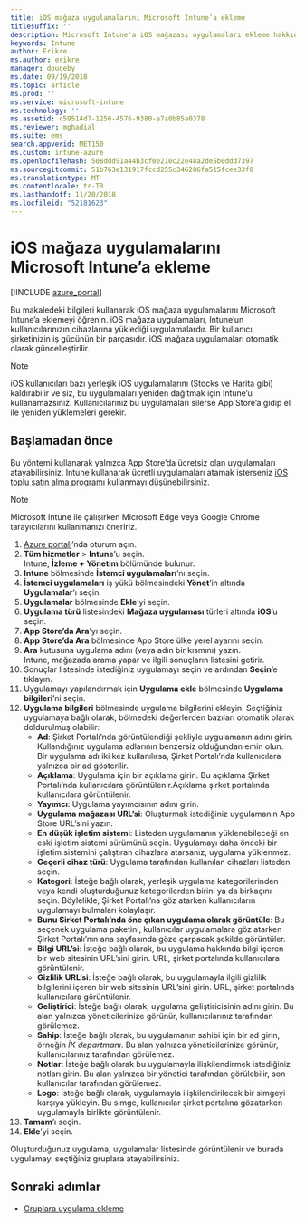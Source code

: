 ```yaml
---
title: iOS mağaza uygulamalarını Microsoft Intune’a ekleme
titlesuffix: ''
description: Microsoft Intune'a iOS mağazası uygulamaları ekleme hakkında bilgi edinin.
keywords: Intune
author: Erikre
ms.author: erikre
manager: dougeby
ms.date: 09/19/2018
ms.topic: article
ms.prod: ''
ms.service: microsoft-intune
ms.technology: ''
ms.assetid: c59514d7-1256-4576-9380-e7a0b85a0378
ms.reviewer: mghadial
ms.suite: ems
search.appverid: MET150
ms.custom: intune-azure
ms.openlocfilehash: 508ddd91a44b3cf0e210c22e48a2de5b0ddd7397
ms.sourcegitcommit: 51b763e131917fccd255c346286fa515fcee33f0
ms.translationtype: MT
ms.contentlocale: tr-TR
ms.lasthandoff: 11/20/2018
ms.locfileid: "52181623"
---
```

# <a name="add-ios-store-apps-to-microsoft-intune"></a>iOS mağaza uygulamalarını Microsoft Intune’a ekleme

[!INCLUDE [azure_portal](./includes/azure_portal.md)]

Bu makaledeki bilgileri kullanarak iOS mağaza uygulamalarını Microsoft Intune’a eklemeyi öğrenin. iOS mağaza uygulamaları, Intune’un kullanıcılarınızın cihazlarına yüklediği uygulamalardır. Bir kullanıcı, şirketinizin iş gücünün bir parçasıdır. iOS mağaza uygulamaları otomatik olarak güncelleştirilir.

>[!NOTE]
>iOS kullanıcıları bazı yerleşik iOS uygulamalarını (Stocks ve Harita gibi) kaldırabilir ve siz, bu uygulamaları yeniden dağıtmak için Intune’u kullanamazsınız. Kullanıcılarınız bu uygulamaları silerse App Store’a gidip el ile yeniden yüklemeleri gerekir.

## <a name="before-you-start"></a>Başlamadan önce

Bu yöntemi kullanarak yalnızca App Store’da ücretsiz olan uygulamaları atayabilirsiniz. Intune kullanarak ücretli uygulamaları atamak isterseniz [iOS toplu satın alma programı](vpp-apps-ios.md) kullanmayı düşünebilirsiniz.

>[!NOTE]
>Microsoft Intune ile çalışırken Microsoft Edge veya Google Chrome tarayıcılarını kullanmanızı öneririz.

1. [Azure portalı](https://portal.azure.com)’nda oturum açın.
2. **Tüm hizmetler** > **Intune**’u seçin.  
    Intune, **İzleme + Yönetim** bölümünde bulunur.
3. **Intune** bölmesinde **İstemci uygulamaları**’nı seçin.
4. **İstemci uygulamaları** iş yükü bölmesindeki **Yönet**’in altında **Uygulamalar**’ı seçin.
5. **Uygulamalar** bölmesinde **Ekle**’yi seçin.
6. **Uygulama türü** listesindeki **Mağaza uygulaması** türleri altında **iOS**’u seçin.
7. **App Store’da Ara**’yı seçin.
8. **App Store’da Ara** bölmesinde App Store ülke yerel ayarını seçin.
9. **Ara** kutusuna uygulama adını (veya adın bir kısmını) yazın.  
    Intune, mağazada arama yapar ve ilgili sonuçların listesini getirir.
10. Sonuçlar listesinde istediğiniz uygulamayı seçin ve ardından **Seçin**’e tıklayın.
11. Uygulamayı yapılandırmak için **Uygulama ekle** bölmesinde **Uygulama bilgileri**’ni seçin.
12. **Uygulama bilgileri** bölmesinde uygulama bilgilerini ekleyin. Seçtiğiniz uygulamaya bağlı olarak, bölmedeki değerlerden bazıları otomatik olarak doldurulmuş olabilir:
    - **Ad**: Şirket Portalı’nda görüntülendiği şekliyle uygulamanın adını girin. Kullandığınız uygulama adlarının benzersiz olduğundan emin olun. Bir uygulama adı iki kez kullanılırsa, Şirket Portalı’nda kullanıcılara yalnızca bir ad gösterilir.
    - **Açıklama**: Uygulama için bir açıklama girin. Bu açıklama Şirket Portalı’nda kullanıcılara görüntülenir.Açıklama şirket portalında kullanıcılara görüntülenir.
    - **Yayımcı**: Uygulama yayımcısının adını girin.
    - **Uygulama mağazası URL’si**: Oluşturmak istediğiniz uygulamanın App Store URL’sini yazın.
    - **En düşük işletim sistemi**: Listeden uygulamanın yüklenebileceği en eski işletim sistemi sürümünü seçin. Uygulamayı daha önceki bir işletim sistemini çalıştıran cihazlara atarsanız, uygulama yüklenmez.
    - **Geçerli cihaz türü**: Uygulama tarafından kullanılan cihazları listeden seçin.
    - **Kategori**: İsteğe bağlı olarak, yerleşik uygulama kategorilerinden veya kendi oluşturduğunuz kategorilerden birini ya da birkaçını seçin. Böylelikle, Şirket Portalı’na göz atarken kullanıcıların uygulamayı bulmaları kolaylaşır.
    - **Bunu Şirket Portalı’nda öne çıkan uygulama olarak görüntüle**: Bu seçenek uygulama paketini, kullanıcılar uygulamalara göz atarken Şirket Portalı’nın ana sayfasında göze çarpacak şekilde görüntüler.
    - **Bilgi URL’si**: İsteğe bağlı olarak, bu uygulama hakkında bilgi içeren bir web sitesinin URL’sini girin. URL, şirket portalında kullanıcılara görüntülenir.
    - **Gizlilik URL’si**: İsteğe bağlı olarak, bu uygulamayla ilgili gizlilik bilgilerini içeren bir web sitesinin URL’sini girin. URL, şirket portalında kullanıcılara görüntülenir.
    - **Geliştirici**: İsteğe bağlı olarak, uygulama geliştiricisinin adını girin. Bu alan yalnızca yöneticilerinize görünür, kullanıcılarınız tarafından görülemez.
    - **Sahip**: İsteğe bağlı olarak, bu uygulamanın sahibi için bir ad girin, örneğin *İK departmanı*. Bu alan yalnızca yöneticilerinize görünür, kullanıcılarınız tarafından görülemez.
    - **Notlar**: İsteğe bağlı olarak bu uygulamayla ilişkilendirmek istediğiniz notları girin. Bu alan yalnızca bir yönetici tarafından görülebilir, son kullanıcılar tarafından görülemez.
    - **Logo**: İsteğe bağlı olarak, uygulamayla ilişkilendirilecek bir simgeyi karşıya yükleyin. Bu simge, kullanıcılar şirket portalına gözatarken uygulamayla birlikte görüntülenir.
13. **Tamam**’ı seçin.
14. **Ekle**’yi seçin.

Oluşturduğunuz uygulama, uygulamalar listesinde görüntülenir ve burada uygulamayı seçtiğiniz gruplara atayabilirsiniz.

## <a name="next-steps"></a>Sonraki adımlar

- [Gruplara uygulama ekleme](apps-deploy.md)
